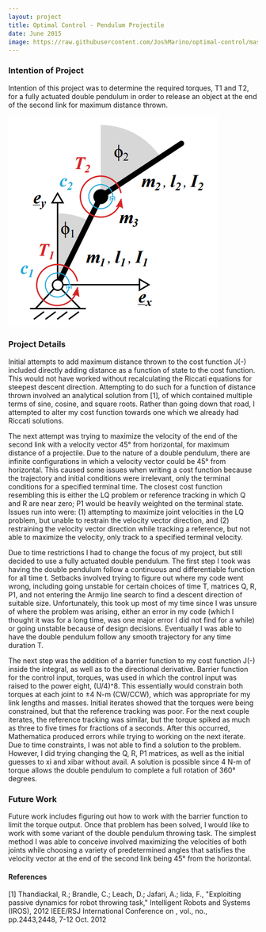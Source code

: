 ```yaml
---
layout: project
title: Optimal Control - Pendulum Projectile
date: June 2015
image: https://raw.githubusercontent.com/JoshMarino/optimal-control/master/problem05.gif
---
```


### Intention of Project
Intention of this project was to determine the required torques, T1 and T2, for a fully actuated double pendulum in order to release an object at the end of the second link for maximum distance thrown.

![double_pendulum_configuration](https://raw.githubusercontent.com/JoshMarino/optimal-control/master/double_pendulum_configuration.png)


### Project Details

Initial attempts to add maximum distance thrown to the cost function J(-) included directly adding distance as a function of state to the cost function. This would not have worked without recalculating the Riccati equations for steepest descent direction. Attempting to do such for a function of distance thrown involved an analytical solution from [1], of which contained multiple terms of sine, cosine, and square roots. Rather than going down that road, I attempted to alter my cost function towards one which we already had Riccati solutions.

The next attempt was trying to maximize the velocity of the end of the second link with a velocity vector 45° from horizontal, for maximum distance of a projectile. Due to the nature of a double pendulum, there are infinite configurations in which a velocity vector could be 45° from horizontal. This caused some issues when writing a cost function because the trajectory and initial conditions were irrelevant, only the terminal conditions for a specified terminal time. The closest cost function resembling this is either the LQ problem or reference tracking in which Q and R are near zero; P1 would be heavily weighted on the terminal state. Issues run into were: (1) attempting to maximize joint velocities in the LQ problem, but unable to restrain the velocity vector direction, and (2) restraining the velocity vector direction while tracking a reference, but not able to maximize the velocity, only track to a specified terminal velocity.

Due to time restrictions I had to change the focus of my project, but still decided to use a fully actuated double pendulum. The first step I took was having the double pendulum follow a continuous and differentiable function for all time t. Setbacks involved trying to figure out where my code went wrong, including going unstable for certain choices of time T, matrices Q, R, P1, and not entering the Armijo line search to find a descent direction of suitable size. Unfortunately, this took up most of my time since I was unsure of where the problem was arising, either an error in my code (which I thought it was for a long time, was one major error I did not find for a while) or going unstable because of design decisions. Eventually I was able to have the double pendulum follow any smooth trajectory for any time duration T.

The next step was the addition of a barrier function to my cost function J(-) inside the integral, as well as to the directional derivative. Barrier function for the control input, torques, was used in which the control input was raised to the power eight, (U/4)^8. This essentially would constrain both torques at each joint to ±4 N-m (CW/CCW), which was appropriate for my link lengths and masses. Initial iterates showed that the torques were being constrained, but that the reference tracking was poor. For the next couple iterates, the reference tracking was similar, but the torque spiked as much as three to five times for fractions of a seconds. After this occurred, Mathematica produced errors while trying to working on the next iterate. Due to time constraints, I was not able to find a solution to the problem. However, I did trying changing the Q, R, P1 matrices, as well as the initial guesses to xi and xibar without avail. A solution is possible since 4 N-m of torque allows the double pendulum to complete a full rotation of 360° degrees.


### Future Work

Future work includes figuring out how to work with the barrier function to limit the torque output. Once that problem has been solved, I would like to work with some variant of the double pendulum throwing task. The simplest method I was able to conceive involved maximizing the velocities of both joints while choosing a variety of predetermined angles that satisfies the velocity vector at the end of the second link being 45° from the horizontal.


#### References
[1] Thandiackal, R.; Brandle, C.; Leach, D.; Jafari, A.; Iida, F., "Exploiting passive dynamics for robot throwing task," Intelligent Robots and Systems (IROS), 2012 IEEE/RSJ International Conference on , vol., no., pp.2443,2448, 7-12 Oct. 2012
